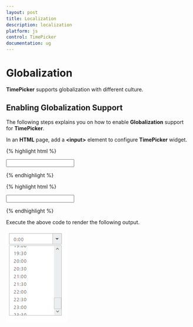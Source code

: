 ```yaml
---
layout: post
title: Localization
description: localization
platform: js
control: TimePicker
documentation: ug
---
```


# Globalization

**TimePicker** supports globalization with different culture.

## Enabling Globalization Support

The following steps explains you on how to enable **Globalization** support for **TimePicker**.

In an **HTML** page, add a **&lt;input&gt;** element to configure **TimePicker** widget.   


{% highlight html %}

<input type="text" id="time" />

{% endhighlight %}


{% highlight html %}

<html>
<head>
    <!--You can enable localization property using the following code example.-->
    <title>Essential Studio for JavaScript : Timepicker </title>
    <meta name="viewport" content="width=device-width, initial-scale=1.0" charset="utf-8" />
    <!-- Style sheet for default theme (flat azure) -->
    <link href="http://cdn.syncfusion.com/{{ site.releaseversion }}/js/web/flat-azure/ej.web.all.min.css" rel="stylesheet" />
    <!--Scripts-->
    <script src="http://cdn.syncfusion.com/js/assets/external/jquery-1.10.2.min.js"></script>
    <script src="http://cdn.syncfusion.com/js/assets/external/jquery.easing.1.3.min.js"></script>
    <script src="http://cdn.syncfusion.com/{{ site.releaseversion }}/js/web/ej.web.all.min.js"></script>
</head>
<body>
    <div class="content-container-fluid">
        <div class="row">
            <div class="cols-sample-area">
                <div class="frame">
                    <div class="control">
                        <input type="text" id="time" accesskey="j"/>
                    </div>
                </div>
            </div>
        </div>
    </div>
    <script type="text/javascript">
        $(function () {
            $('#time').ejTimePicker({
                locale: "zh-CN"
            });
        });
    </script>
</body>
</html>

{% endhighlight %}


Execute the above code to render the following output.

![](/js/TimePicker/Globalization_images/Globalization_img1.png) 

